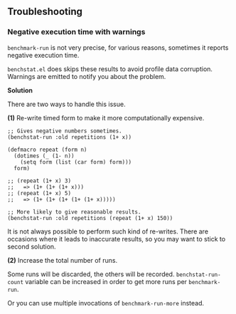 ## Troubleshooting

### Negative execution time with warnings

`benchmark-run` is not very precise, for various reasons,
sometimes it reports negative execution time.

`benchstat.el` does skips these results to avoid profile
data corruption.  
Warnings are emitted to notify you about the problem.

**Solution**

There are two ways to handle this issue.

**(1)** Re-write timed form to make it more computationally expensive.

```elisp
;; Gives negative numbers sometimes.
(benchstat-run :old repetitions (1+ x))

(defmacro repeat (form n)
  (dotimes (_ (1- n))
    (setq form (list (car form) form)))
  form)
  
;; (repeat (1+ x) 3)
;;   => (1+ (1+ (1+ x)))
;; (repeat (1+ x) 5)
;;   => (1+ (1+ (1+ (1+ (1+ x)))))

;; More likely to give reasonable results.
(benchstat-run :old repetitions (repeat (1+ x) 150))
```

It is not always possible to perform such kind of re-writes.
There are occasions where it leads to inaccurate results, 
so you may want to stick to second solution.

**(2)** Increase the total number of runs.

Some runs will be discarded, the others will be recorded.
`benchstat-run-count` variable can be increased in order
to get more runs per `benchmark-run`.

Or you can use multiple invocations of `benchmark-run-more` instead.

